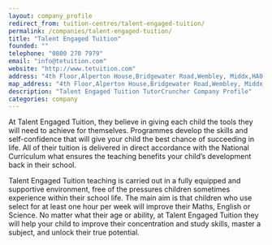 ```yaml
---
layout: company_profile
redirect_from: tuition-centres/talent-engaged-tuition/
permalink: /companies/talent-engaged-tuition/
title: "Talent Engaged Tuition"
founded: ""
telephone: "0800 270 7979"
email: "info@tetuition.com"
website: "http://www.tetuition.com"
address: "4th Floor,Alperton House,Bridgewater Road,Wembley, Middx,HA0 1EH"
map_address: "4th Floor,Alperton House,Bridgewater Road,Wembley, Middx,HA0 1EH"
description: "Talent Engaged Tuition TutorCruncher Company Profile"
categories: company
---
```

At Talent Engaged Tuition, they believe in giving each child the tools they will need to achieve for themselves. Programmes develop the skills and self-confidence that will give your child the best chance of succeeding in life. All of their tuition is delivered in direct accordance with the National Curriculum what ensures the teaching benefits your child’s development back in their school.

Talent Engaged Tuition teaching is carried out in a fully equipped and supportive environment, free of the pressures children sometimes experience within their school life. The main aim is that children who use select for at least one hour per week will improve their Maths, English or Science. No matter what their age or ability, at Talent Engaged Tuition they will help your child to improve their concentration and study skills, master a subject, and unlock their true potential.